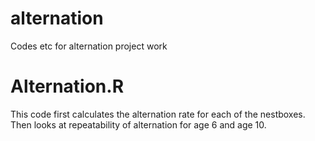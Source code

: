 # alternation
Codes etc for alternation project work


# Alternation.R
This code first calculates the alternation rate for each of the nestboxes.
Then looks at repeatability of alternation for age 6 and age 10.

